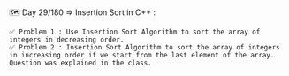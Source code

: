 🗺️ Day 29/180 =>  Insertion Sort in C++ :

    ✅ Problem 1 : Use Insertion Sort Algorithm to sort the array of integers in decreasing order.
    ✅ Problem 2 : Insertion Sort Algorithm to sort the array of integers in increasing order if we start from the last element of the array. Question was explained in the class.


